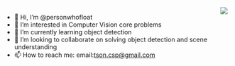 <a href="#">
<img align="right" src="https://github-readme-stats.vercel.app/api?username=personwhofloat&show_icons=true&hide_border=true&icon_color=586069&title_color=a0a9af">
</a>

- 👋 Hi, I’m @personwhofloat
- 👀 I’m interested in Computer Vision core problems
- 🌱 I’m currently learning object detection
- 💞️ I’m looking to collaborate on solving object detection and scene understanding
- 📫 How to reach me: email:tson.csp@gmail.com

<!---
tson1997/tson1997 is a ✨ special ✨ repository because its `README.md` (this file) appears on your GitHub profile.
You can click the Preview link to take a look at your changes.
--->
